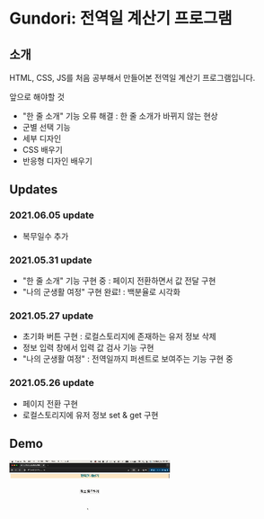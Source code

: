 # Gundori: 전역일 계산기 프로그램

## 소개

HTML, CSS, JS를 처음 공부해서 만들어본 전역일 계산기 프로그램입니다.

앞으로 해야할 것

-   "한 줄 소개" 기능 오류 해결 : 한 줄 소개가 바뀌지 않는 현상
-   군별 선택 기능
-   세부 디자인
-   CSS 배우기
-   반응형 디자인 배우기

## Updates

### 2021.06.05 update

-   복무일수 추가

### 2021.05.31 update

-   "한 줄 소개" 기능 구현 중 : 페이지 전환하면서 값 전달 구현
-   "나의 군생활 여정" 구현 완료! : 백분율로 시각화

### 2021.05.27 update

-   초기화 버튼 구현 : 로컬스토리지에 존재하는 유저 정보 삭제
-   정보 입력 창에서 입력 값 검사 기능 구현
-   "나의 군생활 여정" : 전역일까지 퍼센트로 보여주는 기능 구현 중

### 2021.05.26 update

-   페이지 전환 구현
-   로컬스토리지에 유저 정보 set & get 구현

## Demo

![alt text](gundori.gif)

